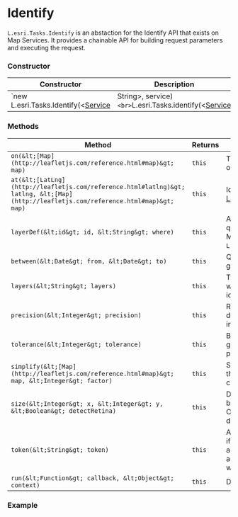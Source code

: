 # Identify

`L.esri.Tasks.Identify` is an abstaction for the Identify API that exists on Map Services. It provides a chainable API for building request parameters and executing the request.

### Constructor

| Constructor | Description |
| --- | --- |
| `new L.esri.Tasks.Identify(&lt;[Service]()|String&gt;, service)`<br>`L.esri.Tasks.identify(&lt;[Service]()|String&gt;, service)` | The `service` parameter is the service that you want to ientify either an  ArcGIS Server or ArcGIS Online service. You can also pass the URL to a service directly as a string. See [service URLs](#service-urls) for more information on how to find these urls. |

### Methods

| Method | Returns | Description |
| --- | --- | --- |
| `on(&lt;[Map](http://leafletjs.com/reference.html#map)&gt; map)` | `this` | The map to identify features on. |
| `at(&lt;[LatLng](http://leafletjs.com/reference.html#latlng)&gt; latlng, &lt;[Map](http://leafletjs.com/reference.html#map)&gt; map)` | `this` | Identifies feautres at a given [LatLng](http://leafletjs.com/reference.html#latlng) |
| `layerDef(&lt;id&gt; id, &lt;String&gt; where)` | `this` | Add a layer definition to the query. Can only be used on Map Services or `L.esri.Services.MapService`. |
| `between(&lt;Date&gt; from, &lt;Date&gt; to)` | `this` | Queries features within a given time range. |
| `layers(&lt;String&gt; layers)` | `this` | The string representing which layers should be identified. |
| `precision(&lt;Integer&gt; precision)` | `this` | Return only this many decimal points of precision in the output geometries. |
| `tolerance(&lt;Integer&gt; tolerance)` | `this` | Buffer the identify area by a given number of screen pixels. |
| `simplify(&lt;[Map](http://leafletjs.com/reference.html#map)&gt; map, &lt;Integer&gt; factor)` | `this` | Simplify the geometries of the output features for the current map view. |
| `size(&lt;Integer&gt; x, &lt;Integer&gt; y, &lt;Boolean&gt; detectRetina)` | `this` | Defines the size fo the map being identified in pixels. Optional support for retina displays. |
| `token(&lt;String&gt; token)` | `this` | Adds a token to this request if the service requires authentication. Will be added automatically if used with a service. |
| `run(&lt;Function&gt; callback, &lt;Object&gt; context)` | `this` | Desc |

### Example